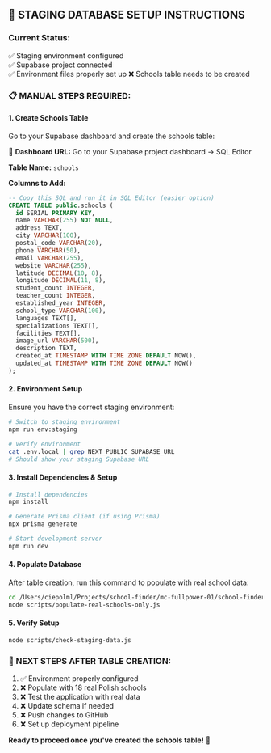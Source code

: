 ## 🎯 STAGING DATABASE SETUP INSTRUCTIONS

### **Current Status:**
✅ Staging environment configured  
✅ Supabase project connected  
✅ Environment files properly set up
❌ Schools table needs to be created  

### **📋 MANUAL STEPS REQUIRED:**

#### **1. Create Schools Table**
Go to your Supabase dashboard and create the schools table:

🔗 **Dashboard URL:** Go to your Supabase project dashboard → SQL Editor

**Table Name:** `schools`

**Columns to Add:**
```sql
-- Copy this SQL and run it in SQL Editor (easier option)
CREATE TABLE public.schools (
  id SERIAL PRIMARY KEY,
  name VARCHAR(255) NOT NULL,
  address TEXT,
  city VARCHAR(100),
  postal_code VARCHAR(20),
  phone VARCHAR(50),
  email VARCHAR(255),
  website VARCHAR(255),
  latitude DECIMAL(10, 8),
  longitude DECIMAL(11, 8),
  student_count INTEGER,
  teacher_count INTEGER,
  established_year INTEGER,
  school_type VARCHAR(100),
  languages TEXT[],
  specializations TEXT[],
  facilities TEXT[],
  image_url VARCHAR(500),
  description TEXT,
  created_at TIMESTAMP WITH TIME ZONE DEFAULT NOW(),
  updated_at TIMESTAMP WITH TIME ZONE DEFAULT NOW()
);
```

#### **2. Environment Setup**
Ensure you have the correct staging environment:

```bash
# Switch to staging environment
npm run env:staging

# Verify environment
cat .env.local | grep NEXT_PUBLIC_SUPABASE_URL
# Should show your staging Supabase URL
```

#### **3. Install Dependencies & Setup**
```bash
# Install dependencies
npm install

# Generate Prisma client (if using Prisma)
npx prisma generate

# Start development server
npm run dev
```

#### **4. Populate Database**
After table creation, run this command to populate with real school data:
```bash
cd /Users/ciepolml/Projects/school-finder/mc-fullpower-01/school-finder-production
node scripts/populate-real-schools-only.js
```

#### **5. Verify Setup**
```bash
node scripts/check-staging-data.js
```

### **🚀 NEXT STEPS AFTER TABLE CREATION:**
1. ✅ Environment properly configured
2. ❌ Populate with 18 real Polish schools
3. ❌ Test the application with real data
4. ❌ Update schema if needed
5. ❌ Push changes to GitHub
6. ❌ Set up deployment pipeline

**Ready to proceed once you've created the schools table!** 🎯